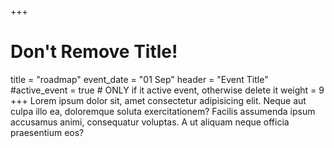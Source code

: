 +++
# Don't Remove Title!
title = "roadmap"
event_date = "01 Sep"
header = "Event Title"
#active_event = true # ONLY if it active event, otherwise delete it
weight = 9
+++
Lorem ipsum dolor sit, amet consectetur adipisicing elit. Neque aut culpa illo ea, doloremque soluta exercitationem? Facilis assumenda ipsum accusamus animi, consequatur voluptas. A ut aliquam neque officia praesentium eos?
